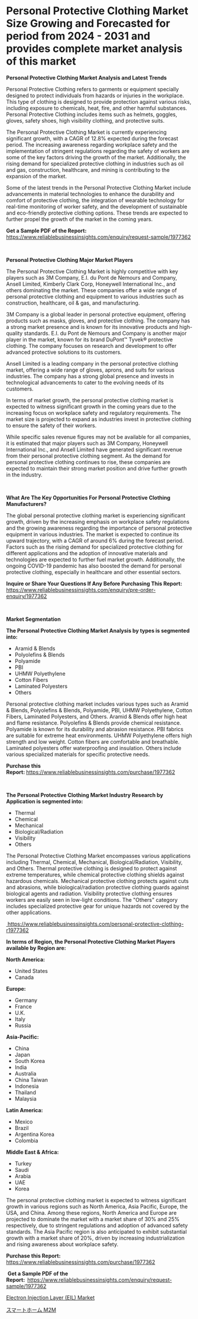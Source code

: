 <p><h1>Personal Protective Clothing Market Size Growing and Forecasted for period from 2024 - 2031 and provides complete market analysis of this market</h1></p><p><strong>Personal Protective Clothing Market Analysis and Latest Trends</strong></p>
<p><p>Personal Protective Clothing refers to garments or equipment specially designed to protect individuals from hazards or injuries in the workplace. This type of clothing is designed to provide protection against various risks, including exposure to chemicals, heat, fire, and other harmful substances. Personal Protective Clothing includes items such as helmets, goggles, gloves, safety shoes, high visibility clothing, and protective suits.</p><p>The Personal Protective Clothing Market is currently experiencing significant growth, with a CAGR of 12.8% expected during the forecast period. The increasing awareness regarding workplace safety and the implementation of stringent regulations regarding the safety of workers are some of the key factors driving the growth of the market. Additionally, the rising demand for specialized protective clothing in industries such as oil and gas, construction, healthcare, and mining is contributing to the expansion of the market.</p><p>Some of the latest trends in the Personal Protective Clothing Market include advancements in material technologies to enhance the durability and comfort of protective clothing, the integration of wearable technology for real-time monitoring of worker safety, and the development of sustainable and eco-friendly protective clothing options. These trends are expected to further propel the growth of the market in the coming years.</p></p>
<p><strong>Get a Sample PDF of the Report:&nbsp;</strong> <a href="https://www.reliablebusinessinsights.com/enquiry/request-sample/1977362">https://www.reliablebusinessinsights.com/enquiry/request-sample/1977362</a></p>
<p>&nbsp;</p>
<p><strong>Personal Protective Clothing Major Market Players</strong></p>
<p><p>The Personal Protective Clothing Market is highly competitive with key players such as 3M Company, E.I. du Pont de Nemours and Company, Ansell Limited, Kimberly Clark Corp, Honeywell International Inc., and others dominating the market. These companies offer a wide range of personal protective clothing and equipment to various industries such as construction, healthcare, oil & gas, and manufacturing.</p><p>3M Company is a global leader in personal protective equipment, offering products such as masks, gloves, and protective clothing. The company has a strong market presence and is known for its innovative products and high-quality standards. E.I. du Pont de Nemours and Company is another major player in the market, known for its brand DuPont™ Tyvek® protective clothing. The company focuses on research and development to offer advanced protective solutions to its customers.</p><p>Ansell Limited is a leading company in the personal protective clothing market, offering a wide range of gloves, aprons, and suits for various industries. The company has a strong global presence and invests in technological advancements to cater to the evolving needs of its customers. </p><p>In terms of market growth, the personal protective clothing market is expected to witness significant growth in the coming years due to the increasing focus on workplace safety and regulatory requirements. The market size is projected to expand as industries invest in protective clothing to ensure the safety of their workers.</p><p>While specific sales revenue figures may not be available for all companies, it is estimated that major players such as 3M Company, Honeywell International Inc., and Ansell Limited have generated significant revenue from their personal protective clothing segment. As the demand for personal protective clothing continues to rise, these companies are expected to maintain their strong market position and drive further growth in the industry.</p></p>
<p>&nbsp;</p>
<p><strong>What Are The Key Opportunities For Personal Protective Clothing Manufacturers?</strong></p>
<p><p>The global personal protective clothing market is experiencing significant growth, driven by the increasing emphasis on workplace safety regulations and the growing awareness regarding the importance of personal protective equipment in various industries. The market is expected to continue its upward trajectory, with a CAGR of around 6% during the forecast period. Factors such as the rising demand for specialized protective clothing for different applications and the adoption of innovative materials and technologies are expected to further fuel market growth. Additionally, the ongoing COVID-19 pandemic has also boosted the demand for personal protective clothing, especially in healthcare and other essential sectors.</p></p>
<p><strong>Inquire or Share Your Questions If Any Before Purchasing This Report:</strong> <a href="https://www.reliablebusinessinsights.com/enquiry/pre-order-enquiry/1977362">https://www.reliablebusinessinsights.com/enquiry/pre-order-enquiry/1977362</a></p>
<p>&nbsp;</p>
<p><strong>Market Segmentation</strong></p>
<p><strong>The Personal Protective Clothing Market Analysis by types is segmented into:</strong></p>
<p><ul><li>Aramid & Blends</li><li>Polyolefins & Blends</li><li>Polyamide</li><li>PBI</li><li>UHMW Polyethylene</li><li>Cotton Fibers</li><li>Laminated Polyesters</li><li>Others</li></ul></p>
<p><p>Personal protective clothing market includes various types such as Aramid & Blends, Polyolefins & Blends, Polyamide, PBI, UHMW Polyethylene, Cotton Fibers, Laminated Polyesters, and Others. Aramid & Blends offer high heat and flame resistance. Polyolefins & Blends provide chemical resistance. Polyamide is known for its durability and abrasion resistance. PBI fabrics are suitable for extreme heat environments. UHMW Polyethylene offers high strength and low weight. Cotton fibers are comfortable and breathable. Laminated polyesters offer waterproofing and insulation. Others include various specialized materials for specific protective needs.</p></p>
<p><strong>Purchase this Report:&nbsp;</strong><a href="https://www.reliablebusinessinsights.com/purchase/1977362">https://www.reliablebusinessinsights.com/purchase/1977362</a></p>
<p>&nbsp;</p>
<p><strong>The Personal Protective Clothing Market Industry Research by Application is segmented into:</strong></p>
<p><ul><li>Thermal</li><li>Chemical</li><li>Mechanical</li><li>Biological/Radiation</li><li>Visibility</li><li>Others</li></ul></p>
<p><p>The Personal Protective Clothing Market encompasses various applications including Thermal, Chemical, Mechanical, Biological/Radiation, Visibility, and Others. Thermal protective clothing is designed to protect against extreme temperatures, while chemical protective clothing shields against hazardous chemicals. Mechanical protective clothing protects against cuts and abrasions, while biological/radiation protective clothing guards against biological agents and radiation. Visibility protective clothing ensures workers are easily seen in low-light conditions. The "Others" category includes specialized protective gear for unique hazards not covered by the other applications.</p></p>
<p><a href="https://www.reliablebusinessinsights.com/personal-protective-clothing-r1977362">&nbsp;https://www.reliablebusinessinsights.com/personal-protective-clothing-r1977362</a></p>
<p><strong>In terms of Region, the Personal Protective Clothing Market Players available by Region are:</strong></p>
<p>
    <p> <strong> North America: </strong>
        <ul>
            <li>United States</li>
            <li>Canada</li>
        </ul>
        </p> 
    <p> <strong> Europe: </strong>
        <ul>
            <li>Germany</li>
            <li>France</li>
            <li>U.K.</li>
            <li>Italy</li>
            <li>Russia</li>
        </ul>
        </p> 
    <p> <strong> Asia-Pacific: </strong>
        <ul>
            <li>China</li>
            <li>Japan</li>
            <li>South Korea</li>
            <li>India</li>
            <li>Australia</li>
            <li>China Taiwan</li>
            <li>Indonesia</li>
            <li>Thailand</li>
            <li>Malaysia</li>
        </ul>
        </p> 
    <p> <strong> Latin America: </strong>
        <ul>
            <li>Mexico</li>
            <li>Brazil</li>
            <li>Argentina Korea</li>
            <li>Colombia</li>
        </ul>
        </p> 
    <p> <strong> Middle East & Africa: </strong>
        <ul>
            <li>Turkey</li>
            <li>Saudi</li>
            <li>Arabia</li>
            <li>UAE</li>
            <li>Korea</li>
        </ul>
    </p>
    </p>
<p><p>The personal protective clothing market is expected to witness significant growth in various regions such as North America, Asia Pacific, Europe, the USA, and China. Among these regions, North America and Europe are projected to dominate the market with a market share of 30% and 25% respectively, due to stringent regulations and adoption of advanced safety standards. The Asia Pacific region is also anticipated to exhibit substantial growth with a market share of 20%, driven by increasing industrialization and rising awareness about workplace safety.</p></p>
<p><strong>Purchase this Report: </strong><a href="https://www.reliablebusinessinsights.com/purchase/1977362">https://www.reliablebusinessinsights.com/purchase/1977362</a></p>
<p>&nbsp;<strong>Get a Sample PDF of the Report:&nbsp;&nbsp;</strong><a href="https://www.reliablebusinessinsights.com/enquiry/request-sample/1977362">https://www.reliablebusinessinsights.com/enquiry/request-sample/1977362</a></p>
<p><strong></strong></p>
<p><p><a href="https://github.com/hrhzhypq19/Market-Research-Report-List-1/blob/main/electron-injection-layer-eil-market.md">Electron Injection Layer (EIL) Market</a></p><p><a href="https://medium.com/@alonzomoenrt8956/%E3%82%B9%E3%83%9E%E3%83%BC%E3%83%88%E3%83%9B%E3%83%BC%E3%83%A0m2m%E5%B8%82%E5%A0%B4%E3%81%AB%E9%96%A2%E3%81%99%E3%82%8B%E6%B4%9E%E5%AF%9F-%E5%B8%82%E5%A0%B4%E5%8F%82%E5%8A%A0%E8%80%85-%E5%B8%82%E5%A0%B4%E8%A6%8F%E6%A8%A1-%E5%9C%B0%E7%90%86%E7%9A%84%E5%9C%B0%E5%9F%9F-%E3%81%8A%E3%82%88%E3%81%B3%E4%BA%88%E6%B8%AC-2024%E5%B9%B4-2031%E5%B9%B4-a1f037ea4c78">スマートホーム M2M</a></p></p>